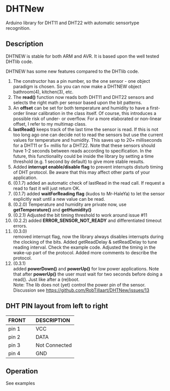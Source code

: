 # DHTNew

Arduino library for DHT11 and DHT22 with automatic sensortype recognition.

## Description

DHTNEW is stable for both ARM and AVR. 
It is based upon the well tested DHTlib code.

DHTNEW has some new features compared to the DHTlib code.

1. The constructor has a pin number, so the one sensor - one object paradigm is chosen.
   So you can now make a DHTNEW object bathroom(4), kitchen(3), etc.
2. The **read()** function now reads both DHT11 and DHT22 sensors and selects the right 
   math per sensor based upon the bit patterns. 
3. An **offset** can be set for both temperature and humidity to have a first-order linear
   calibration in the class itself. Of course, this introduces a possible risk of
   under- or overflow.
   For a more elaborated or non-linear offset, I refer to my multimap class.
4. **lastRead()** keeps track of the last time the sensor is read. If this is not too long ago 
   one can decide not to read the sensors but use the current values for temperature and humidity.
   This saves up to 20+ milliseconds for a DHT11 or 5+ millis for a DHT22. Note that these sensors 
   should have 1-2 seconds between reads according to specification. 
   In the future, this functionality could be inside the library by setting a time threshold
   (e.g. 1 second by default) to give more stable results.
5. Added **interrupt enable/disable flag** to prevent interrupts disturb timing of DHT protocol.
   Be aware that this may affect other parts of your application.
6. (0.1.7) added an automatic check of lastRead in the read call. If request a read to fast it will just return OK.
7. (0.1.7) added **waitForReading flag** (kudos to Mr-HaleYa) to let the sensor explicitly 
   wait until a new value can be read.
8. (0.2.0) Temperature and humidity are private now, use **getTemperature()** and **getHumidity()**
9. (0.2.1) Adjusted the bit timing threshold to work around issue #11 
10. (0.2.2) added **ERROR_SENSOR_NOT_READY** and differentiated timeout errors.
11. (0.3.0)  
removed interrupt flag, now the library always disables interrupts during 
the clocking of the bits.
Added getReadDelay & setReadDelay to tune reading interval. Check the example code.
Adjusted the timing in the wake-up part of the protocol. 
Added more comments to describe the protocol.
12. (0.3.1)  
added **powerDown()** and **powerUp()** for low power applications. Note that after **powerUp()**
the user must wait for two seconds before doing a read(). Just like after a (re)boot.  
Note: The lib does not (yet) control the power pin of the sensor. 
Discussion see https://github.com/RobTillaart/DHTNew/issues/13

## DHT PIN layout from left to right

| FRONT | | DESCRIPTION  |
|:----|:----:|:----|
| pin 1 | | VCC           |
| pin 2 | | DATA          |
| pin 3 | | Not Connected |
| pin 4 | | GND           |

## Operation

See examples
